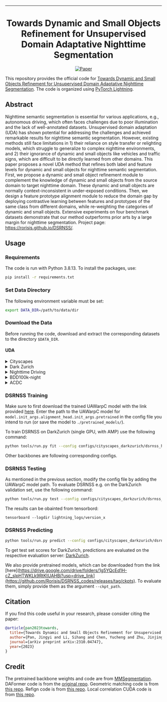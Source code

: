  ---

<div align="center">    
 
# Towards Dynamic and Small Objects Refinement for Unsupervised Domain Adaptative Nighttime Segmentation

[![Paper](http://img.shields.io/badge/paper-arxiv.2310.04747-B31B1B.svg)](https://arxiv.org/abs/2310.04747)

</div>

This repository provides the official code for [Towards Dynamic and Small Objects Refinement for Unsupervised Domain Adaptative Nighttime Segmentation](https://arxiv.org/abs/2310.04747). The code is organized using [PyTorch Lightning](https://github.com/Lightning-AI/lightning). 

## Abstract

Nighttime semantic segmentation is essential for various applications, e.g., autonomous driving, which often faces challenges due to poor illumination and the lack of well-annotated datasets. Unsupervised domain adaptation (UDA) has shown potential for addressing the challenges and achieved remarkable results for nighttime semantic segmentation. However, existing methods still face limitations in 1) their reliance on style transfer or relighting models, which struggle to generalize to complex nighttime environments, and 2) their ignorance of dynamic and small objects like vehicles and traffic signs, which are difficult to be directly learned from other domains. This paper proposes a novel UDA method that refines both label and feature levels for dynamic and small objects for nighttime semantic segmentation. First, we propose a dynamic and small object refinement module to complement the knowledge of dynamic and small objects from the source domain to target nighttime domain. These dynamic and small objects are normally context-inconsistent in under-exposed conditions. Then, we design a feature prototype alignment module to reduce the domain gap by deploying contrastive learning between features and prototypes of the same class from different domains, while re-weighting the categories of dynamic and small objects. Extensive experiments on four benchmark datasets demonstrate that our method outperforms prior arts by a large margin for nighttime segmentation. Project page: https://rorisis.github.io/DSRNSS/.

## Usage
### Requirements

The code is run with Python 3.8.13. To install the packages, use:
```bash
pip install -r requirements.txt
```

### Set Data Directory

The following environment variable must be set:
```bash
export DATA_DIR=/path/to/data/dir
```

### Download the Data

Before running the code, download and extract the corresponding datasets to the directory `$DATA_DIR`.

#### UDA
<details>
  <summary>Cityscapes</summary>
  
  Download leftImg8bit_trainvaltest.zip and gt_trainvaltest.zip from [here](https://www.cityscapes-dataset.com/downloads/) and extract them to `$DATA_DIR/Cityscapes`.

  ```
  $DATA_DIR
  ├── Cityscapes
  │   ├── leftImg8bit
  │   │   ├── train
  │   │   ├── val
  │   ├── gtFine
  │   │   ├── train
  │   │   ├── val
  ├── ...
  ```
  Afterwards, run the preparation script:
  ```bash
  python tools/convert_cityscapes.py $DATA_DIR/Cityscapes
  ```
</details>

<details>
  <summary>Dark Zurich</summary>
  
  Download Dark_Zurich_train_anon.zip, Dark_Zurich_val_anon.zip, and Dark_Zurich_test_anon_withoutGt.zip from [here](https://www.trace.ethz.ch/publications/2019/GCMA_UIoU/) and extract them to `$DATA_DIR/DarkZurich`.

  ```
  $DATA_DIR
  ├── DarkZurich
  │   ├── rgb_anon
  │   │   ├── train
  │   │   ├── val
  │   │   ├── val_ref
  │   │   ├── test
  │   │   ├── test_ref
  │   ├── gt
  │   │   ├── val
  ├── ...
  ```
</details>

<details>
  <summary>Nighttime Driving</summary>
  
  Download NighttimeDrivingTest.zip from [here](http://people.ee.ethz.ch/~daid/NightDriving/) and extract it to `$DATA_DIR/NighttimeDrivingTest`.

  ```
  $DATA_DIR
  ├── NighttimeDrivingTest
  │   ├── leftImg8bit
  │   │   ├── test
  │   ├── gtCoarse_daytime_trainvaltest
  │   │   ├── test
  ├── ...
  ```
</details>

<details>
  <summary>BDD100k-night</summary>
  
  Download `10k Images` and `Segmentation` from [here](https://bdd-data.berkeley.edu/portal.html#download) and extract them to `$DATA_DIR/bdd100k`.

  ```
  $DATA_DIR
  ├── bdd100k
  │   ├── images
  │   │   ├── 10k
  │   ├── labels
  │   │   ├── sem_seg
  ├── ...
  ```
</details>

<details>
  <summary>ACDC</summary>
  
  Download rgb_anon_trainvaltest.zip and gt_trainval.zip from [here](https://acdc.vision.ee.ethz.ch/download) and extract them to `$DATA_DIR/ACDC`.

  ```
  $DATA_DIR
  ├── ACDC
  │   ├── rgb_anon
  │   │   ├── fog
  │   │   ├── night
  │   │   ├── rain
  │   │   ├── snow
  │   ├── gt
  │   │   ├── fog
  │   │   ├── night
  │   │   ├── rain
  │   │   ├── snow
  ├── ...
  ```
</details>


### DSRNSS Training

Make sure to first download the trained UAWarpC model with the link provided [here](https://drive.google.com/drive/folders/1E-6shGVlVRn8DlgV5hCTOANdETOmzwsZ?usp=drive_link).
Enter the path to the UAWarpC model for `model.init_args.alignment_head.init_args.pretrained` in the config file you intend to run (or save the model to `./pretrained_models/`).

To train DSRNSS on DarkZurich (single GPU, with AMP) use the following command:

```bash
python tools/run.py fit --config configs/cityscapes_darkzurich/dsrnss_hrda.yaml --trainer.gpus 1 --trainer.precision 16
```
Other backbones are following corresponding configs.

### DSRNSS Testing

As mentioned in the previous section, modify the config file by adding the UAWarpC model path.
To evaluate DSRNSS e.g. on the DarkZurich validation set, use the following command:

```bash
python tools/run.py test --config configs/cityscapes_darkzurich/dsrnss_hrda.yaml --ckpt_path /path/to/trained/model --trainer.gpus 1
```

The results can be obainted from tensorbord:
```
tensorboard --logdir lightning_logs/version_x
```

### DSRNSS Predicting

```bash
python tools/run.py predict --config configs/cityscapes_darkzurich/dsrnss_hrda.yaml --ckpt_path /path/to/trained/model --trainer.gpus 1
```
To get test set scores for DarkZurich, predictions are evaluated on the respective evaluation server: [DarkZurich](https://codalab.lisn.upsaclay.fr/competitions/3783).

We also provide pretrained models, which can be downloaded from the link [here](https://drive.google.com/drive/folders/1g5YQcEd1H-cZ_slpHTWKLk9RtKtUAHBj?usp=drive_link](https://github.com/Rorisis/DSRNSS_codes/releases/tag/ckpts). To evaluate them, simply provide them as the argument `--ckpt_path`.

## Citation

If you find this code useful in your research, please consider citing the paper:
```bibtex
@article{pan2023towards,
  title={Towards Dynamic and Small Objects Refinement for Unsupervised Domain Adaptative Nighttime Semantic Segmentation},
  author={Pan, Jingyi and Li, Sihang and Chen, Yucheng and Zhu, Jinjing and Wang, Lin},
  journal={arXiv preprint arXiv:2310.04747},
  year={2023}
}
```

## Credit

The pretrained backbone weights and code are from [MMSegmentation](https://github.com/open-mmlab/mmsegmentation). DAFormer code is from the [original repo](https://github.com/lhoyer/DAFormer). Geometric matching code is from [this repo](https://github.com/PruneTruong/DenseMatching). Refign code is from [this repo](https://github.com/brdav/refign). Local correlation CUDA code is from [this repo](https://github.com/ClementPinard/Pytorch-Correlation-extension).

